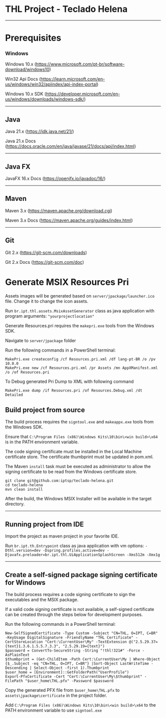 # THL Project - Teclado Helena

***

# Prerequisites

### Windows

Windows 10.x        (https://www.microsoft.com/pt-br/software-download/windows10)

Win32 Api Docs      (https://learn.microsoft.com/en-us/windows/win32/apiindex/api-index-portal)

Windows 10.x SDK    (https://developer.microsoft.com/en-us/windows/downloads/windows-sdk/)

***

## Java

Java 21.x           (https://jdk.java.net/21/)

Java 21.x Docs      (https://docs.oracle.com/en/java/javase/21/docs/api/index.html)

***

## Java FX

JavaFX 16.x Docs    (https://openjfx.io/javadoc/16/)

***

## Maven

Maven 3.x        (https://maven.apache.org/download.cgi)

Maven 3.x Docs   (https://maven.apache.org/guides/index.html)

***

## Git

Git 2.x         (https://git-scm.com/downloads)

Git 2.x Docs    (https://git-scm.com/doc)


# Generate MSIX Resources Pri

Assets images will be generated based on ```server/jpackage/launcher.ico``` file. 
Change it to change the icon assets.


Run ```br.ipt.thl.assets.MsixAssetGenerator``` class as java application 
with program arguments: ```"yourprojectlocation"```


Generate Resources.pri requires the `makepri.exe` tools from the Windows SDK.

Navigate to ```server/jpackage``` folder

Run the following commands in a PowerShell terminal:
```
MakePri.exe createconfig /cf Resources.pri.xml /df lang-pt-BR /o /pv 10.0.0
MakePri.exe new /cf Resources.pri.xml /pr Assets /mn AppXManifest.xml /o /of Resources.pri
```

To Debug generated Pri Dump to XML with following command
```
MakePri.exe dump /if Resources.pri /of Resources.Debug.xml /dt Detailed
```

## Build project from source

The build process requires the `signtool.exe` and `makeappx.exe` tools from the Windows SDK.

Ensure that `C:\Program Files (x86)\Windows Kits\10\bin\<win build>\x64` is in the PATH environment variable.

The code signing certificate must be installed in the Local Machine certificate store. The certificate thumbprint must be updated in pom.xml.

The Maven ```install``` task must be executed as administrator to allow the signing certificate to be read from the Windows certificate store.

```
git clone git@github.com:iptsp/teclado-helena.git
cd teclado-helena
mvn clean install 
```

After the build, the Windows MSIX Installer will be available in the target directory.

***

## Running project from IDE

Import the project as maven project in your favorite IDE.

Run ```br.ipt.th.Entrypoint``` class as java application with vm
options: ```-Dthl.version=dev -Dspring.profiles.active=dev -Djavafx.preloader=br.ipt.thl.UiApplicationSplashScreen -Xms512m -Xmx1g```


***

## Create a self-signed package signing certificate for Windows

The build process requires a code signing certificate to sign the executables and the MSIX package.

If a valid code signing certificate is not available, a self-signed certificate can be created through the steps below for development purposes.

Run the following commands in a PowerShell terminal:

```
New-SelfSignedCertificate -Type Custom -Subject "CN=THL, O=IPT, C=BR" -KeyUsage DigitalSignature -FriendlyName "THL Certificate" -CertStoreLocation "Cert:\CurrentUser\My" -TextExtension @("2.5.29.37={text}1.3.6.1.5.5.7.3.3", "2.5.29.19={text}")
$password = ConvertTo-SecureString -String "!thl!321#" -Force -AsPlainText
$thumbprint = (Get-ChildItem -Path Cert:\CurrentUser\My | Where-Object {$_.Subject -eq "CN=THL, O=IPT, C=BR"} |Sort-Object LastWriteTime -Descending | Select-Object -first 1).Thumbprint
$user_home = [Environment]::GetFolderPath("UserProfile")
Export-PfxCertificate -Cert "Cert:\CurrentUser\My\$thumbprint" -FilePath "$user_home\THL.pfx" -Password $password
```

Copy the generated PFX file from `$user_home\THL.pfx` to `assets\jpackage\certificate` in the project folder.

Add `C:\Program Files (x86)\Windows Kits\10\bin\<win build>\x64` to the PATH environment variable to use `signtool.exe`